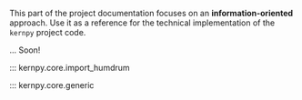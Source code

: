 This part of the project documentation focuses on
an **information-oriented** approach. Use it as a
reference for the technical implementation of the
`kernpy` project code.

...
Soon!

::: kernpy.core.import_humdrum

::: kernpy.core.generic
